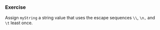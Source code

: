 ### Exercise

Assign `myString` a string value that uses the escape sequences `\\`, `\n,` and `\t` least once.
